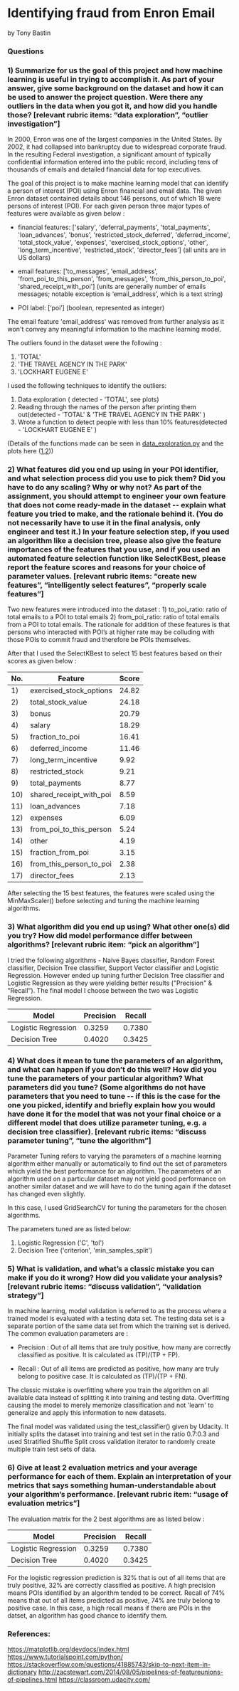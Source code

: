 # Identifying fraud from Enron Email
by Tony Bastin

### Questions

### 1) Summarize for us the goal of this project and how machine learning is useful in trying to accomplish it. As part of your answer, give some background on the dataset and how it can be used to answer the project question. Were there any outliers in the data when you got it, and how did you handle those?  [relevant rubric items: “data exploration”, “outlier investigation”]

In 2000, Enron was one of the largest companies in the United States. By 2002, it had collapsed into bankruptcy due to widespread corporate fraud. In the resulting Federal investigation, a significant amount of typically confidential information entered into the public record, including tens of thousands of emails and detailed financial data for top executives.

The goal of this project is to make machine learning model that can identify a person of interest (POI) using Enron financial and email data. The given Enron dataset contained details about 146 persons, out of which 18 were persons of interest (POI). For each given person three major types of features were available as given below :

 * financial features: ['salary', 'deferral_payments', 'total_payments', 'loan_advances', 'bonus', 'restricted_stock_deferred', 'deferred_income', 'total_stock_value', 'expenses', 'exercised_stock_options', 'other', 'long_term_incentive', 'restricted_stock', 'director_fees'] (all units are in US dollars)

 * email features: ['to_messages', 'email_address', 'from_poi_to_this_person', 'from_messages', 'from_this_person_to_poi', 'shared_receipt_with_poi'] (units are generally number of emails messages; notable exception is ‘email_address’, which is a text string)

 * POI label: [‘poi’] (boolean, represented as integer)

The email feature 'email_address' was removed from further analysis as it won't convey any meaningful information to the machine learning model.

The outliers found in the dataset were the following :
1. 'TOTAL'
2. 'THE TRAVEL AGENCY IN THE PARK'
3. 'LOCKHART EUGENE E'

I used the following techniques to identify the outliers:
1. Data exploration ( detected - 'TOTAL', see plots)
2. Reading through the names of the person after printing them out(detected - 'TOTAL'
& 'THE TRAVEL AGENCY IN THE PARK' )
3. Wrote a function to detect people with less than 10% features(detected - 'LOCKHART EUGENE E' )

(Details of the functions made can be seen in [data_exploration.py](https://github.com/tonybastin/Project-P5---Identifying-fraud-from-Enron-Email/blob/master/final_project/data_exploration.py) and the plots here ([1](https://github.com/tonybastin/Project-P5---Identifying-fraud-from-Enron-Email/blob/master/final_project/bonus%20Vs%20salary.png),[2](https://github.com/tonybastin/Project-P5---Identifying-fraud-from-Enron-Email/blob/master/final_project/from_poi_to_this_person%20Vs%20from_this_person_to_poi.png)))

### 2) What features did you end up using in your POI identifier, and what selection process did you use to pick them? Did you have to do any scaling? Why or why not? As part of the assignment, you should attempt to engineer your own feature that does not come ready-made in the dataset -- explain what feature you tried to make, and the rationale behind it. (You do not necessarily have to use it in the final analysis, only engineer and test it.) In your feature selection step, if you used an algorithm like a decision tree, please also give the feature importances of the features that you use, and if you used an automated feature selection function like SelectKBest, please report the feature scores and reasons for your choice of parameter values.  [relevant rubric items: “create new features”, “intelligently select features”, “properly scale features”]

Two new features were introduced into the dataset : 1) to_poi_ratio: ratio of total emails to a POI to total emails 2) from_poi_ratio: ratio of total emails from a POI to total emails. The rationale for addition of these features is that persons who interacted with POI’s at higher rate may be colluding with those POIs to commit fraud and therefore be POIs themselves.

After that I used the SelectKBest to select 15 best features based on their scores as given below :  

| No.| Feature   | Score |
|---|---------------------------|-------|
| 1)| exercised_stock_options   | 24.82 |
| 2)| total_stock_value         | 24.18 |
| 3)| bonus                     | 20.79 |
| 4)| salary                    | 18.29 |
| 5)| fraction_to_poi           | 16.41 |
| 6)| deferred_income           | 11.46 |
| 7)| long_term_incentive       | 9.92 |
| 8)| restricted_stock          | 9.21 |
| 9)| total_payments            | 8.77 |
| 10)| shared_receipt_with_poi  | 8.59 |
|11)| loan_advances             | 7.18 |
|12)| expenses                  | 6.09 |
|13)| from_poi_to_this_person   | 5.24 |
|14)| other                     | 4.19 |
|15)| fraction_from_poi         | 3.15 |
|16)| from_this_person_to_poi   | 2.38 |
|17)| director_fees             | 2.13 |

After selecting the 15 best features, the features were scaled using the MinMaxScaler() before selecting and tuning the machine learning algorithms.

### 3) What algorithm did you end up using? What other one(s) did you try? How did model performance differ between algorithms?  [relevant rubric item: “pick an algorithm”]

I tried the following algorithms - Naive Bayes classifier, Random Forest classifier, Decision Tree classifier, Support Vector classifier and Logistic Regression. However ended up tuning further Decision Tree classifier and Logistic Regression as they were yielding better results ("Precision" & "Recall"). The final model I choose between the two was Logistic Regression.

| Model | Precision   | Recall|
|---|---------------------------|-------|
| Logistic Regression| 0.3259   | 0.7380 |
| Decision Tree| 0.4020   | 0.3425 |

### 4) What does it mean to tune the parameters of an algorithm, and what can happen if you don’t do this well?  How did you tune the parameters of your particular algorithm? What parameters did you tune? (Some algorithms do not have parameters that you need to tune -- if this is the case for the one you picked, identify and briefly explain how you would have done it for the model that was not your final choice or a different model that does utilize parameter tuning, e.g. a decision tree classifier).  [relevant rubric items: “discuss parameter tuning”, “tune the algorithm”]

Parameter Tuning refers to varying the parameters of a machine learning algorithm either manually or automatically to find out the set of parameters which yield the best performance for an algorithm. The parameters of an algorithm used on a particular dataset may not yield good performance on another similar dataset and we will have to do the tuning again if the dataset has changed even slightly.

In this case, I used GridSearchCV for tuning the parameters for the chosen algorithms.

The parameters tuned are as listed below:
1. Logistic Regression ('C', 'tol')
2. Decision Tree ('criterion', 'min_samples_split')


### 5) What is validation, and what’s a classic mistake you can make if you do it wrong? How did you validate your analysis?  [relevant rubric items: “discuss validation”, “validation strategy”]

In machine learning, model validation is referred to as the process where a trained model is evaluated with a testing data set. The testing data set is a separate portion of the same data set from which the training set is derived. The common evaluation parameters are :
* Precision : Out of all items that are truly positive, how many are correctly classified as positive. It is calculated as (TP)/(TP + FP).

* Recall : Out of all items are predicted as positive, how many are truly belong to positive case. It is calculated as (TP)/(TP + FN).

The  classic mistake is overfitting where you train the algorithm on all available data instead of splitting it into training and testing data. Overfitting causing the model to merely memorize classification and not 'learn' to generalize and apply this information to new datasets.

The final model was validated using the test_classifier() given by Udacity. It initially splits the dataset into training and test set in the ratio 0.7:0.3 and used Stratified Shuffle Split cross validation iterator to randomly create multiple train test sets of data.

### 6) Give at least 2 evaluation metrics and your average performance for each of them.  Explain an interpretation of your metrics that says something human-understandable about your algorithm’s performance. [relevant rubric item: “usage of evaluation metrics”]

The  evaluation matrix for the 2 best algorithms are as listed below :

| Model | Precision   | Recall|
|---|---------------------------|-------|
| Logistic Regression| 0.3259   | 0.7380 |
| Decision Tree| 0.4020   | 0.3425 |

For the logistic regression prediction is 32% that is out of all items that are truly positive, 32% are correctly classified as positive. A high precision means POIs identified by an algorithm tended to be correct. Recall of 74% means that out of all items  predicted as positive, 74% are truly belong to positive case. In this case, a high recall means if there are POIs in the datset, an algorithm has good chance to identify them.

### References:
https://matplotlib.org/devdocs/index.html
https://www.tutorialspoint.com/python/
https://stackoverflow.com/questions/41885743/skip-to-next-item-in-dictionary
http://zacstewart.com/2014/08/05/pipelines-of-featureunions-of-pipelines.html
https://classroom.udacity.com/
